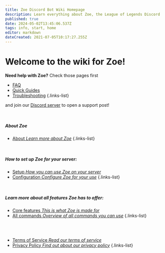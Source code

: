 ```yaml
---
title: Zoe Discord Bot Wiki Homepage
description: Learn everything about Zoe, the League of Legends Discord bot.
published: true
date: 2024-05-02T13:45:06.537Z
tags: info, start, home
editor: markdown
dateCreated: 2021-07-05T10:17:27.255Z
---
```


# Welcome to the wiki for Zoe!
**Need help with Zoe?** Check those pages first
- [FAQ](/en/faq)
- [Quick Guides](/en/Guides)
- [Troubleshooting](/en/troubleshooting) 
{.links-list}

and join our [Discord server](https://discord.gg/4Rxrzsxb7d) to open a support post!

<br>

##### About Zoe
- [<i class="mdi mdi-robot-excited-outline"></i> About *Learn more about Zoe*](/en/about)
{.links-list}

<br>

##### How to set up Zoe for your server:
- [<i class="mdi mdi-power"></i> Setup *How you can use Zoe on your server*](/en/setup)
- [<i class="mdi mdi-cog-outline"></i> Configuration *Configure Zoe for your use*](/en/Zoe-Configuration)
{.links-list}

<br>

##### Learn more about all features Zoe has to offer:
- [<i class="mdi mdi-diamond-stone"></i> Core features *This is what Zoe is made for*](/en/features)
- [<i class="mdi mdi-message-outline"></i> All commands *Overview of all commands you can use*](/en/commands)
{.links-list}

<br><br>

- [<i class="mdi mdi-shield-check-outline"></i> Terms of Service *Read our terms of service*](https://zoe-discord-bot.ch/terms-of-service.html)
- [<i class="mdi mdi-shield-lock-outline"></i> Privacy Policy *Find out about our privacy policy*](https://zoe-discord-bot.ch/privacy-policy.html)
{.links-list}
